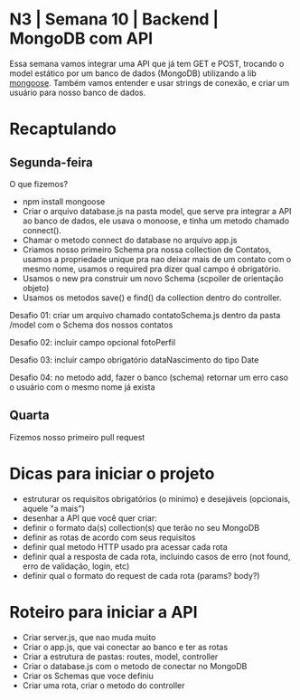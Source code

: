 # N3 | Semana 10 | Backend | MongoDB com API
Essa semana vamos integrar uma API que já tem GET e POST, trocando o model estático por um banco de dados (MongoDB) utilizando a lib [mongoose](https://mongoosejs.com/).
Também vamos entender e usar strings de conexão, e criar um usuário para nosso banco de dados.

# Recaptulando
## Segunda-feira
O que fizemos?
- npm install mongoose 
- Criar o arquivo database.js na pasta model, que serve pra integrar a API ao banco de dados, ele usava o monoose, e tinha  um metodo chamado connect().
- Chamar o metodo connect do database no arquivo app.js
- Criamos nosso primeiro Schema pra nossa collection de Contatos, usamos a propriedade unique pra nao deixar mais de um contato com o mesmo nome, usamos o required pra dizer qual campo é obrigatório.
- Usamos o new pra construir um novo Schema (scpoiler de orientação objeto)
- Usamos os metodos save() e find() da collection dentro do controller.

Desafio 01: criar um arquivo chamado contatoSchema.js dentro da pasta /model com o Schema dos nossos contatos

Desafio 02: incluir campo opcional fotoPerfil

Desafio 03: incluir campo obrigatório dataNascimento do tipo Date

Desafio 04: no metodo add, fazer o banco (schema) retornar um erro caso o usuário com o mesmo nome já exista

## Quarta
Fizemos nosso primeiro pull request


# Dicas para iniciar o projeto
- estruturar os requisitos obrigatórios (o minimo) e desejáveis (opcionais, aquele "a mais")
- desenhar a API que você quer criar:
- definir o formato da(s) collection(s) que terão no seu MongoDB
- definir as rotas de acordo com seus requisitos
- definir qual metodo HTTP usado pra acessar cada rota
- definir qual a resposta de cada rota, incluindo casos de erro (not found, erro de validação, login, etc)
- definir qual o formato do request de cada rota (params? body?)

# Roteiro para iniciar a API
- Criar server.js, que nao muda muito
- Criar o app.js, que vai conectar ao banco e ter as rotas
- Criar a estrutura de pastas: routes, model, controller
- Criar o database.js com o metodo de conectar no MongoDB
- Criar os Schemas que voce definiu
- Criar uma rota, criar o metodo do controller
